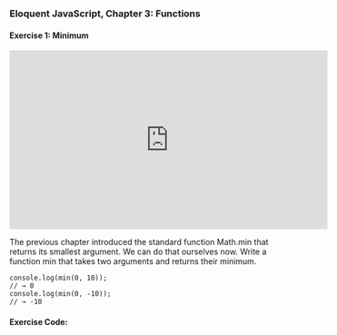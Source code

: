 ### Eloquent JavaScript, Chapter 3: Functions
#### Exercise 1: Minimum

<iframe src="https://www.livecoding.tv/mikeumus/videos/5v0ne/embed" width="560" height="315" frameborder="0" allowfullscreen="true" scrolling="no"></iframe>

The previous chapter introduced the standard function Math.min that returns its smallest argument. 
We can do that ourselves now. Write a function min that takes two arguments and returns their minimum.

```
console.log(min(0, 10));
// → 0
console.log(min(0, -10));
// → -10
```

#### Exercise Code:
[](codepen://mikeumus/kkrQWV?height=800&theme=0)
